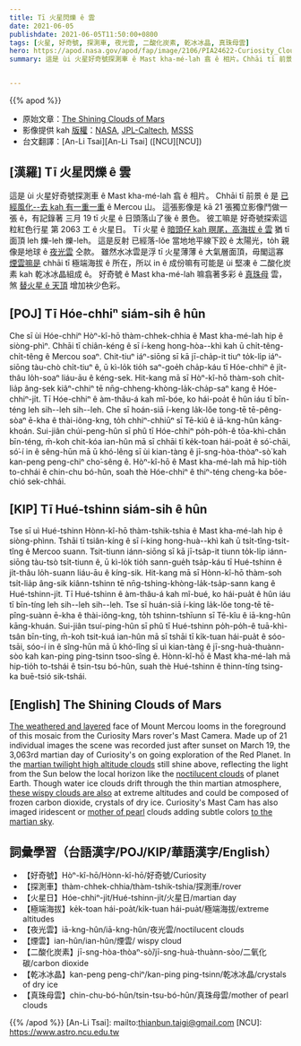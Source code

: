 ```yaml
---
title: Tī 火星閃爍 ê 雲
date: 2021-06-05
publishdate: 2021-06-05T11:50:00+0800
tags: [火星, 好奇號, 探測車, 夜光雲, 二酸化炭素, 乾冰冰晶, 真珠母雲]
hero: https://apod.nasa.gov/apod/fap/image/2106/PIA24622-Curiosity_Clouds_Mont_Mercou.jpg
summary: 這是 ùi 火星好奇號探測車 ê Mast kha-mé-lah 翕 ê 相片。Chhāi tī 前景 ê 是 已經風化--去 kah 有一重一重 ê Mercou 山。


---
```


{{% apod %}}

- 原始文章：[The Shining Clouds of Mars](https://apod.nasa.gov/apod/ap210605.html)
- 影像提供 kah [版權][copyright]：[NASA](http://www.nasa.gov/), [JPL-Caltech](http://www.jpl.nasa.gov/), [MSSS](http://www.msss.com/)
- 台文翻譯：[An-Li Tsai][An-Li Tsai] ([NCU][NCU])

## [漢羅] Tī 火星閃爍 ê 雲

這是 ùi 火星好奇號探測車 ê Mast kha-mé-lah 翕 ê 相片。
Chhāi tī 前景 ê 是 [已經風化--去 kah 有一重一重][The weathered and layered t] ê Mercou 山。
這張影像是 kā 21 張獨立影像鬥做一張 ê，有記錄著 三月 19 tī 火星 ê 日頭落山了後 ê 景色。
彼工嘛是 好奇號探索這粒紅色行星 第 2063 工 ê 火星日。
Tī 火星 ê [暗頭仔 kah 暝尾，高海拔 ê 雲][martian twilight high altitude clouds] 猶 tī 面頂 leh 爍-leh 爍-leh。
這是反射 已經落-lǒe 當地地平線下跤 ê 太陽光，to̍h 親像是地球 ê [夜光雲][noctilucent clouds] 仝款。
雖然水冰雲是浮 tī 火星薄薄 ê 大氣層面頂，毋閣這寡 [煙雲嘛是][these wispy clouds are also] chhāi tī 極端海拔 ê 所在，所以 in ê 成份嘛有可能是 ùi 堅凍 ê 二酸化炭素 kah 乾冰冰晶組成 ê。
好奇號 ê Mast kha-mé-lah 嘛翕著多彩 ê [真珠母][mother of pearl] 雲，煞 [替火星 ê 天頂][to the martian sky] 增加袂少色彩。

## [POJ] Tī Hóe-chhiⁿ siám-sih ê hûn

Che sī ùi Hóe-chhiⁿ Hòⁿ-kî-hō thàm-chhek-chhia ê Mast kha-mé-lah hip ê siòng-phìⁿ.
Chhāi tī chiân-kéng ê sī í-keng hong-hòa--khì kah ū chi̍t-têng-chi̍t-têng ê Mercou soaⁿ.
Chit-tiuⁿ iáⁿ-siōng sī kā jī-cha̍p-it tiuⁿ to̍k-li̍p iáⁿ-siōng tàu-chò chi̍t-tiuⁿ ê, ū kì-lo̍k tio̍h saⁿ-goe̍h cha̍p-káu tī Hóe-chhiⁿ ê ji̍t-thâu lo̍h-soaⁿ liáu-āu ê kéng-sek.
Hit-kang mā sī Hòⁿ-kî-hō thàm-soh chi̍t-lia̍p âng-sek kiâⁿ-chhiⁿ tē nn̄g-chheng-khòng-la̍k-cha̍p-saⁿ kang ê Hóe-chhiⁿ-ji̍t.
Tī Hóe-chhiⁿ ê àm-thâu-á kah mî-bóe, ko hái-poa̍t ê hûn iáu tī bīn-téng leh sih--leh sih--leh.
Che sī hoán-siā í-keng la̍k-lǒe tong-tē tē-pêng-sòaⁿ ē-kha ê thài-iông-kng, to̍h chhiⁿ-chhiūⁿ sī Tē-kiû ê iā-kng-hûn kāng-khoán.
Sui-jiân chúi-peng-hûn sī phû tī Hóe-chhiⁿ po̍h-po̍h-ê tōa-khì-chân bīn-téng, m̄-koh chit-kóa ian-hûn mā sī chhāi tī ke̍k-toan hái-poa̍t ê só͘-chāi, só͘-í in ê sêng-hūn mā ū khó-lêng sī ùi kian-tàng ê jī-sng-hòa-thòaⁿ-sò͘ kah kan-peng peng-chiⁿ cho͘-sêng ê.
Hòⁿ-kî-hō ê Mast kha-mé-lah mā hip-tio̍h to-chhái ê chin-chu bó-hûn, soah thè Hóe-chhiⁿ ê thiⁿ-téng cheng-ka bōe-chió sek-chhái.

## [KIP] Tī Hué-tshinn siám-sih ê hûn

Tse sī uì Hué-tshinn Hònn-kî-hō thàm-tshik-tshia ê Mast kha-mé-lah hip ê siòng-phìnn.
Tshāi tī tsiân-kíng ê sī í-king hong-huà--khì kah ū tsi̍t-tîng-tsi̍t-tîng ê Mercoo suann.
Tsit-tiunn iánn-siōng sī kā jī-tsa̍p-it tiunn to̍k-li̍p iánn-siōng tàu-tsò tsi̍t-tiunn ê, ū kì-lo̍k tio̍h sann-gue̍h tsa̍p-káu tī Hué-tshinn ê ji̍t-thâu lo̍h-suann liáu-āu ê kíng-sik.
Hit-kang mā sī Hònn-kî-hō thàm-soh tsi̍t-lia̍p âng-sik kiânn-tshinn tē nn̄g-tshing-khòng-la̍k-tsa̍p-sann kang ê Hué-tshinn-ji̍t.
Tī Hué-tshinn ê àm-thâu-á kah mî-bué, ko hái-pua̍t ê hûn iáu tī bīn-tíng leh sih--leh sih--leh.
Tse sī huán-siā í-king la̍k-lǒe tong-tē tē-pîng-suànn ē-kha ê thài-iông-kng, to̍h tshinn-tshīunn sī Tē-kîu ê iā-kng-hûn kāng-khuán.
Sui-jiân tsuí-ping-hûn sī phû tī Hué-tshinn po̍h-po̍h-ê tuā-khì-tsân bīn-tíng, m̄-koh tsit-kuá ian-hûn mā sī tshāi tī ki̍k-tuan hái-pua̍t ê sóo-tsāi, sóo-í in ê sîng-hūn mā ū khó-lîng sī uì kian-tàng ê jī-sng-huà-thuànn-sòo kah kan-ping ping-tsinn tsoo-sîng ê.
Hònn-kî-hō ê Mast kha-mé-lah mā hip-tio̍h to-tshái ê tsin-tsu bó-hûn, suah thè Hué-tshinn ê thinn-tíng tsing-ka buē-tsió sik-tshái.



## [English] The Shining Clouds of Mars

[The weathered and layered][The weathered and layered] face of Mount Mercou looms in the foreground of this mosaic from the Curiosity Mars rover's Mast Camera. Made up of 21 individual images the scene was recorded just after sunset on March 19, the 3,063rd martian day of Curiosity's on going exploration of the Red Planet. In the [martian twilight high altitude clouds][martian twilight high altitude clouds] still shine above, reflecting the light from the Sun below the local horizon like the [noctilucent clouds][noctilucent clouds] of planet Earth. Though water ice clouds drift through the thin martian atmosphere, [these wispy clouds are also][these wispy clouds are also] at extreme altitudes and could be composed of frozen carbon dioxide, crystals of dry ice. Curiosity's Mast Cam has also imaged iridescent or [mother of pearl][mother of pearl] clouds adding subtle colors [to the martian sky][to the martian sky].


## 詞彙學習（台語漢字/POJ/KIP/華語漢字/English）

- 【好奇號】Hòⁿ-kî-hō/Hònn-kî-hō/好奇號/Curiosity
- 【探測車】thàm-chhek-chhia/thàm-tshik-tshia/探測車/rover
- 【火星日】Hóe-chhiⁿ-ji̍t/Hué-tshinn-ji̍t/火星日/martian day
- 【極端海拔】ke̍k-toan hái-poa̍t/ki̍k-tuan hái-pua̍t/極端海拔/extreme altitudes
- 【夜光雲】iā-kng-hûn/iā-kng-hûn/夜光雲/noctilucent clouds
- 【煙雲】ian-hûn/ian-hûn/煙雲/ wispy cloud
- 【二酸化炭素】jī-sng-hòa-thòaⁿ-sò͘/jī-sng-huà-thuànn-sòo/二氧化碳/carbon dioxide
- 【乾冰冰晶】kan-peng peng-chiⁿ/kan-ping ping-tsinn/乾冰冰晶/crystals of dry ice
- 【真珠母雲】chin-chu-bó-hûn/tsin-tsu-bó-hûn/真珠母雲/mother of pearl clouds


{{% /apod %}}
[An-Li Tsai]: mailto:thianbun.taigi@gmail.com
[NCU]: https://www.astro.ncu.edu.tw

[copyright]: https://apod.nasa.gov/apod/fap/lib/about_apod.html#srapply

[The weathered and layered t]:https://apod.tw/daily/20210325/
[The weathered and layered]:https://apod.nasa.gov/apod/ap210325.html
[martian twilight high altitude clouds]:https://www.nasa.gov/feature/jpl/nasa-s-curiosity-rover-captures-shining-clouds-on-mars
[noctilucent clouds]:https://apod.nasa.gov/apod/ap200619.html
[these wispy clouds are also]:https://ui.adsabs.harvard.edu/abs/2018oeps.book..114M/abstract
[mother of pearl]:https://apod.nasa.gov/apod/ap200110.html
[to the martian sky]:https://photojournal.jpl.nasa.gov/catalog/PIA24662
